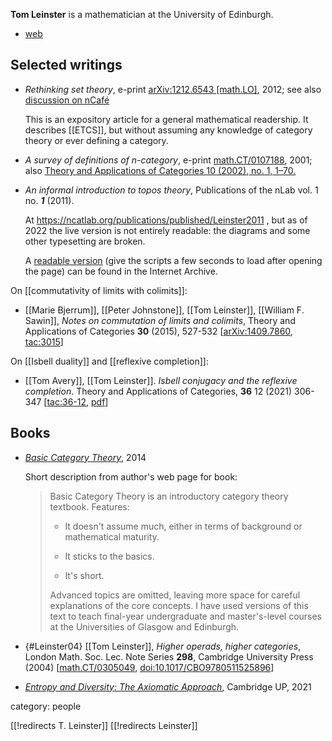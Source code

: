 __Tom Leinster__ is a mathematician at the University of Edinburgh. 

* [web](http://www.maths.ed.ac.uk/~tl/)

## Selected writings

* _Rethinking set theory_, e-print [arXiv:1212.6543 [math.LO]](https://arxiv.org/abs/1212.6543), 2012; see also [discussion on nCafé](https://golem.ph.utexas.edu/category/2012/12/rethinking_set_theory.html)

  This is an expository article for a general mathematical readership. It describes [[ETCS]], but without assuming any knowledge of category theory or ever defining a category.

* _A survey of definitions of n-category_, e-print [math.CT/0107188](http://arxiv.org/abs/math.CT/0107188),
2001; also [Theory and Applications of Categories 10 (2002), no. 1, 1&#8211;70.](http://www.tac.mta.ca/tac/volumes/10/1/10-01abs.html)

* _An informal introduction to topos theory_, Publications of the nLab vol. 1 no. **_1_** (2011).

  At https://ncatlab.org/publications/published/Leinster2011 , but as of 2022 the live version is not entirely readable: the diagrams and some other typesetting are broken.

  A [readable version](https://web.archive.org/web/20131212071554/http://ncatlab.org:80/publications/published/Leinster2011) (give the scripts a few seconds to load after opening the page) can be found in the Internet Archive.

On [[commutativity of limits with colimits]]:

* [[Marie Bjerrum]], [[Peter Johnstone]], [[Tom Leinster]], [[William F. Sawin]], *Notes on commutation of limits and colimits*, Theory and Applications of Categories **30** (2015), 527-532 &lbrack;[arXiv:1409.7860](http://arxiv.org/abs/1409.7860), [tac:3015](http://www.tac.mta.ca/tac/volumes/30/15/30-15abs.html)&rbrack;


On [[Isbell duality]] and [[reflexive completion]]:

* [[Tom Avery]], [[Tom Leinster]]. _Isbell conjugacy and the reflexive completion_. Theory and Applications of Categories, **36** 12 (2021) 306-347 &lbrack;[tac:36-12](http://www.tac.mta.ca/tac/volumes/36/12/36-12abs.html), [pdf](http://www.tac.mta.ca/tac/volumes/36/12/36-12.pdf)&rbrack;


## Books

* _[Basic Category Theory](http://www.maths.ed.ac.uk/~tl/bct/)_, 2014

  Short description from author's web page for book:

  > Basic Category Theory is an introductory category theory textbook. Features:
  >
  > * It doesn't assume much, either in terms of background or mathematical maturity.
  >
  > * It sticks to the basics.
  >
  > * It's short.
  >
  > Advanced topics are omitted, leaving more space for careful explanations of the core concepts. I have used versions of this text to teach final-year undergraduate and master's-level courses at the Universities of Glasgow and Edinburgh.

* {#Leinster04} [[Tom Leinster]], *Higher operads, higher categories*, London Math. Soc. Lec. Note Series **298**, Cambridge University Press (2004) &lbrack;[math.CT/0305049](http://arxiv.org/abs/math.CT/0305049), [doi:10.1017/CBO9780511525896](https://doi.org/10.1017/CBO9780511525896)&rbrack;

* _[Entropy and Diversity: The Axiomatic Approach](https://www.cambridge.org/us/academic/subjects/mathematics/logic-categories-and-sets/entropy-and-diversity-axiomatic-approach?isbn=9781108832700)_, Cambridge UP, 2021


category: people

[[!redirects T. Leinster]]
[[!redirects Leinster]]